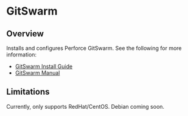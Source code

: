 # GitSwarm

## Overview

Installs and configures Perforce GitSwarm. See the following for more information:

- [GitSwarm Install Guide](https://www.perforce.com/perforce/r15.4/user/gitswarm-install.txt)
- [GitSwarm Manual](https://www.perforce.com/perforce/r15.3/manuals/gitswarm/)

## Limitations

Currently, only supports RedHat/CentOS. Debian coming soon.


